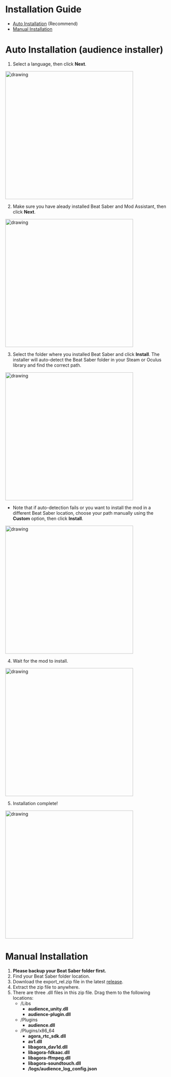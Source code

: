 # Installation Guide
* [Auto Installation](#auto) (Recommend)
* [Manual Installation](#manual)

# <span id="auto">Auto Installation (audience installer)</span>
1. Select a language, then click **Next**.  
<img src="https://i.imgur.com/HfWMPKg.jpg" alt="drawing" width="400"/>

2. Make sure you have aleady installed Beat Saber and Mod Assistant, then click **Next**.
<img src="https://i.imgur.com/3Dd4HcJ.png" alt="drawing" width="400"/>

3. Select the folder where you installed Beat Saber and click **Install**. The installer will auto-detect the Beat Saber folder in your Steam or Oculus library and find the correct path.  
<img src="https://i.imgur.com/eXOc0xU.png" alt="drawing" width="400"/>

- Note that if auto-detection fails or you want to install the mod in a different 
Beat Saber location, choose your path manually using the **Custom** option, then click **Install**.
<img src="https://i.imgur.com/S1D9Q2x.png" alt="drawing" width="400"/>

4. Wait for the mod to install. 
<img src="https://i.imgur.com/cONixFk.png" alt="drawing" width="400"/>

5. Installation complete! 
<img src="https://i.imgur.com/9D0fzRF.png" alt="drawing" width="400"/>

# <span id="manual">Manual Installation</span>

1. **Please backup your Beat Saber folder first.** 
2. Find your Beat Saber folder location.
3. Download the export_rel.zip file in the latest [release](https://github.com/meta-audience/BeatSaber_audience/releases).
4. Extract the zip file to anywhere.
5. There are three .dll files in this zip file. Drag them to the following locations:
    - /Libs
        - **audience_unity.dll**
        - **audience-plugin.dll**
    - /Plugins
        - **audience.dll**
    - /Plugins/x86_64
        - **agora_rtc_sdk.dll**
        - **av1.dll**
        - **libagora_dav1d.dll**
        - **libagora-fdkaac.dll**
        - **libagora-ffmpeg.dll**
        - **libagora-soundtouch.dll**
        - **/logs/audience_log_config.json**

